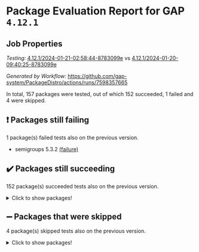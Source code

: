 # Package Evaluation Report for GAP `4.12.1`

## Job Properties

*Testing:* [4.12.1/2024-01-21-02:58:44-8783099e](https://github.com/gap-system/PackageDistro/blob/data/reports/4.12.1/2024-01-21-02:58:44-8783099e) vs [4.12.1/2024-01-20-09:40:25-8783099e](https://github.com/gap-system/PackageDistro/blob/data/reports/4.12.1/2024-01-20-09:40:25-8783099e)

*Generated by Workflow:* https://github.com/gap-system/PackageDistro/actions/runs/7598357665

In total, 157 packages were tested, out of which 152 succeeded, 1 failed and 4 were skipped.

## :exclamation: Packages still failing

1 package(s) failed tests also on the previous version.
- semigroups 5.3.2 [(failure)](https://github.com/gap-system/PackageDistro/actions/runs/7598357665/job/20694444453)

## :heavy_check_mark: Packages still succeeding

152 package(s) succeeded tests also on the previous version.
<details><summary>Click to show packages!</summary>

- 4ti2interface 2023.02-04 [(success)](https://github.com/gap-system/PackageDistro/actions/runs/7598357665/job/20694434148)
- ace 5.6.2 [(success)](https://github.com/gap-system/PackageDistro/actions/runs/7598357665/job/20694434221)
- aclib 1.3.2 [(success)](https://github.com/gap-system/PackageDistro/actions/runs/7598357665/job/20694434314)
- agt 0.3.1 [(success)](https://github.com/gap-system/PackageDistro/actions/runs/7598357665/job/20694434405)
- alnuth 3.2.1 [(success)](https://github.com/gap-system/PackageDistro/actions/runs/7598357665/job/20694434482)
- anupq 3.3.0 [(success)](https://github.com/gap-system/PackageDistro/actions/runs/7598357665/job/20694434559)
- atlasrep 2.1.8 [(success)](https://github.com/gap-system/PackageDistro/actions/runs/7598357665/job/20694434650)
- autodoc 2023.06.19 [(success)](https://github.com/gap-system/PackageDistro/actions/runs/7598357665/job/20694435658)
- automata 1.15 [(success)](https://github.com/gap-system/PackageDistro/actions/runs/7598357665/job/20694435829)
- automgrp 1.3.2 [(success)](https://github.com/gap-system/PackageDistro/actions/runs/7598357665/job/20694435931)
- autpgrp 1.11 [(success)](https://github.com/gap-system/PackageDistro/actions/runs/7598357665/job/20694436213)
- cap 2024.01-04 [(success)](https://github.com/gap-system/PackageDistro/actions/runs/7598357665/job/20694436670)
- caratinterface 2.3.6 [(success)](https://github.com/gap-system/PackageDistro/actions/runs/7598357665/job/20694436798)
- cddinterface 2022.11.01 [(success)](https://github.com/gap-system/PackageDistro/actions/runs/7598357665/job/20694436875)
- circle 1.6.6 [(success)](https://github.com/gap-system/PackageDistro/actions/runs/7598357665/job/20694436944)
- classicpres 1.22 [(success)](https://github.com/gap-system/PackageDistro/actions/runs/7598357665/job/20694437009)
- cohomolo 1.6.11 [(success)](https://github.com/gap-system/PackageDistro/actions/runs/7598357665/job/20694437068)
- congruence 1.2.5 [(success)](https://github.com/gap-system/PackageDistro/actions/runs/7598357665/job/20694437119)
- corelg 1.56 [(success)](https://github.com/gap-system/PackageDistro/actions/runs/7598357665/job/20694437167)
- crime 1.6 [(success)](https://github.com/gap-system/PackageDistro/actions/runs/7598357665/job/20694437218)
- crisp 1.4.6 [(success)](https://github.com/gap-system/PackageDistro/actions/runs/7598357665/job/20694437277)
- crypting 0.10.4 [(success)](https://github.com/gap-system/PackageDistro/actions/runs/7598357665/job/20694437322)
- cryst 4.1.27 [(success)](https://github.com/gap-system/PackageDistro/actions/runs/7598357665/job/20694437379)
- crystcat 1.1.10 [(success)](https://github.com/gap-system/PackageDistro/actions/runs/7598357665/job/20694437430)
- ctbllib 1.3.7 [(success)](https://github.com/gap-system/PackageDistro/actions/runs/7598357665/job/20694437481)
- cubefree 1.19 [(success)](https://github.com/gap-system/PackageDistro/actions/runs/7598357665/job/20694437541)
- curlinterface 2.3.2 [(success)](https://github.com/gap-system/PackageDistro/actions/runs/7598357665/job/20694437588)
- cvec 2.8.1 [(success)](https://github.com/gap-system/PackageDistro/actions/runs/7598357665/job/20694437652)
- datastructures 0.3.0 [(success)](https://github.com/gap-system/PackageDistro/actions/runs/7598357665/job/20694437697)
- deepthought 1.0.6 [(success)](https://github.com/gap-system/PackageDistro/actions/runs/7598357665/job/20694437758)
- design 1.8 [(success)](https://github.com/gap-system/PackageDistro/actions/runs/7598357665/job/20694437811)
- difsets 2.3.1 [(success)](https://github.com/gap-system/PackageDistro/actions/runs/7598357665/job/20694437875)
- digraphs 1.6.3 [(success)](https://github.com/gap-system/PackageDistro/actions/runs/7598357665/job/20694437916)
- edim 1.3.7 [(success)](https://github.com/gap-system/PackageDistro/actions/runs/7598357665/job/20694437951)
- example 4.3.4 [(success)](https://github.com/gap-system/PackageDistro/actions/runs/7598357665/job/20694438001)
- examplesforhomalg 2023.10-01 [(success)](https://github.com/gap-system/PackageDistro/actions/runs/7598357665/job/20694438035)
- factint 1.6.3 [(success)](https://github.com/gap-system/PackageDistro/actions/runs/7598357665/job/20694438094)
- ferret 1.0.9 [(success)](https://github.com/gap-system/PackageDistro/actions/runs/7598357665/job/20694438151)
- fga 1.5.0 [(success)](https://github.com/gap-system/PackageDistro/actions/runs/7598357665/job/20694438196)
- fining 1.5.6 [(success)](https://github.com/gap-system/PackageDistro/actions/runs/7598357665/job/20694438248)
- float 1.0.4 [(success)](https://github.com/gap-system/PackageDistro/actions/runs/7598357665/job/20694438313)
- format 1.4.3 [(success)](https://github.com/gap-system/PackageDistro/actions/runs/7598357665/job/20694438372)
- forms 1.2.9 [(success)](https://github.com/gap-system/PackageDistro/actions/runs/7598357665/job/20694438437)
- fplsa 1.2.6 [(success)](https://github.com/gap-system/PackageDistro/actions/runs/7598357665/job/20694438501)
- fr 2.4.13 [(success)](https://github.com/gap-system/PackageDistro/actions/runs/7598357665/job/20694438548)
- francy 2.0.3 [(success)](https://github.com/gap-system/PackageDistro/actions/runs/7598357665/job/20694438611)
- fwtree 1.3 [(success)](https://github.com/gap-system/PackageDistro/actions/runs/7598357665/job/20694438681)
- gapdoc 1.6.6 [(success)](https://github.com/gap-system/PackageDistro/actions/runs/7598357665/job/20694438749)
- gauss 2023.02-04 [(success)](https://github.com/gap-system/PackageDistro/actions/runs/7598357665/job/20694438804)
- gaussforhomalg 2023.11-01 [(success)](https://github.com/gap-system/PackageDistro/actions/runs/7598357665/job/20694438860)
- gbnp 1.0.5 [(success)](https://github.com/gap-system/PackageDistro/actions/runs/7598357665/job/20694438935)
- generalizedmorphismsforcap 2024.01-01 [(success)](https://github.com/gap-system/PackageDistro/actions/runs/7598357665/job/20694438992)
- genss 1.6.8 [(success)](https://github.com/gap-system/PackageDistro/actions/runs/7598357665/job/20694439058)
- gradedmodules 2024.01-01 [(success)](https://github.com/gap-system/PackageDistro/actions/runs/7598357665/job/20694439122)
- gradedringforhomalg 2023.08-01 [(success)](https://github.com/gap-system/PackageDistro/actions/runs/7598357665/job/20694439181)
- grape 4.9.0 [(success)](https://github.com/gap-system/PackageDistro/actions/runs/7598357665/job/20694439242)
- groupoids 1.73 [(success)](https://github.com/gap-system/PackageDistro/actions/runs/7598357665/job/20694439297)
- grpconst 2.6.4 [(success)](https://github.com/gap-system/PackageDistro/actions/runs/7598357665/job/20694439360)
- guarana 0.96.3 [(success)](https://github.com/gap-system/PackageDistro/actions/runs/7598357665/job/20694439427)
- guava 3.18 [(success)](https://github.com/gap-system/PackageDistro/actions/runs/7598357665/job/20694439499)
- hap 1.61 [(success)](https://github.com/gap-system/PackageDistro/actions/runs/7598357665/job/20694439569)
- hapcryst 0.1.15 [(success)](https://github.com/gap-system/PackageDistro/actions/runs/7598357665/job/20694439636)
- hecke 1.5.3 [(success)](https://github.com/gap-system/PackageDistro/actions/runs/7598357665/job/20694439704)
- help 3.5 [(success)](https://github.com/gap-system/PackageDistro/actions/runs/7598357665/job/20694439787)
- homalg 2024.01-01 [(success)](https://github.com/gap-system/PackageDistro/actions/runs/7598357665/job/20694439866)
- homalgtocas 2023.11-01 [(success)](https://github.com/gap-system/PackageDistro/actions/runs/7598357665/job/20694439950)
- idrel 2.45 [(success)](https://github.com/gap-system/PackageDistro/actions/runs/7598357665/job/20694440020)
- images 1.3.1 [(success)](https://github.com/gap-system/PackageDistro/actions/runs/7598357665/job/20694440102)
- intpic 0.3.0 [(success)](https://github.com/gap-system/PackageDistro/actions/runs/7598357665/job/20694440190)
- io 4.8.2 [(success)](https://github.com/gap-system/PackageDistro/actions/runs/7598357665/job/20694440278)
- io_forhomalg 2023.02-04 [(success)](https://github.com/gap-system/PackageDistro/actions/runs/7598357665/job/20694440357)
- irredsol 1.4.4 [(success)](https://github.com/gap-system/PackageDistro/actions/runs/7598357665/job/20694440441)
- json 2.1.1 [(success)](https://github.com/gap-system/PackageDistro/actions/runs/7598357665/job/20694440504)
- jupyterkernel 1.5.0 [(success)](https://github.com/gap-system/PackageDistro/actions/runs/7598357665/job/20694440580)
- jupyterviz 1.5.6 [(success)](https://github.com/gap-system/PackageDistro/actions/runs/7598357665/job/20694440660)
- kan 1.36 [(success)](https://github.com/gap-system/PackageDistro/actions/runs/7598357665/job/20694440726)
- kbmag 1.5.11 [(success)](https://github.com/gap-system/PackageDistro/actions/runs/7598357665/job/20694440812)
- laguna 3.9.6 [(success)](https://github.com/gap-system/PackageDistro/actions/runs/7598357665/job/20694440900)
- liealgdb 2.2.1 [(success)](https://github.com/gap-system/PackageDistro/actions/runs/7598357665/job/20694440993)
- liepring 2.8 [(success)](https://github.com/gap-system/PackageDistro/actions/runs/7598357665/job/20694441080)
- liering 2.4.2 [(success)](https://github.com/gap-system/PackageDistro/actions/runs/7598357665/job/20694441178)
- linearalgebraforcap 2024.01-03 [(success)](https://github.com/gap-system/PackageDistro/actions/runs/7598357665/job/20694441266)
- localizeringforhomalg 2023.10-01 [(success)](https://github.com/gap-system/PackageDistro/actions/runs/7598357665/job/20694441339)
- loops 3.4.3 [(success)](https://github.com/gap-system/PackageDistro/actions/runs/7598357665/job/20694441411)
- lpres 1.0.3 [(success)](https://github.com/gap-system/PackageDistro/actions/runs/7598357665/job/20694441498)
- majoranaalgebras 1.5.1 [(success)](https://github.com/gap-system/PackageDistro/actions/runs/7598357665/job/20694441566)
- mapclass 1.4.6 [(success)](https://github.com/gap-system/PackageDistro/actions/runs/7598357665/job/20694441639)
- matgrp 0.70 [(success)](https://github.com/gap-system/PackageDistro/actions/runs/7598357665/job/20694441713)
- matricesforhomalg 2023.11-02 [(success)](https://github.com/gap-system/PackageDistro/actions/runs/7598357665/job/20694441787)
- modisom 2.5.4 [(success)](https://github.com/gap-system/PackageDistro/actions/runs/7598357665/job/20694441862)
- modulepresentationsforcap 2024.01-02 [(success)](https://github.com/gap-system/PackageDistro/actions/runs/7598357665/job/20694441949)
- modules 2024.01-01 [(success)](https://github.com/gap-system/PackageDistro/actions/runs/7598357665/job/20694442065)
- monoidalcategories 2024.01-03 [(success)](https://github.com/gap-system/PackageDistro/actions/runs/7598357665/job/20694442162)
- nconvex 2022.09-01 [(success)](https://github.com/gap-system/PackageDistro/actions/runs/7598357665/job/20694442256)
- nilmat 1.4.2 [(success)](https://github.com/gap-system/PackageDistro/actions/runs/7598357665/job/20694442346)
- nock 1.5 [(success)](https://github.com/gap-system/PackageDistro/actions/runs/7598357665/job/20694442420)
- normalizinterface 1.3.6 [(success)](https://github.com/gap-system/PackageDistro/actions/runs/7598357665/job/20694442513)
- nq 2.5.11 [(success)](https://github.com/gap-system/PackageDistro/actions/runs/7598357665/job/20694442602)
- numericalsgps 1.3.1 [(success)](https://github.com/gap-system/PackageDistro/actions/runs/7598357665/job/20694442710)
- openmath 11.5.3 [(success)](https://github.com/gap-system/PackageDistro/actions/runs/7598357665/job/20694442799)
- orb 4.9.0 [(success)](https://github.com/gap-system/PackageDistro/actions/runs/7598357665/job/20694442889)
- packagemanager 1.4.3 [(success)](https://github.com/gap-system/PackageDistro/actions/runs/7598357665/job/20694442986)
- patternclass 2.4.3 [(success)](https://github.com/gap-system/PackageDistro/actions/runs/7598357665/job/20694443077)
- permut 2.0.5 [(success)](https://github.com/gap-system/PackageDistro/actions/runs/7598357665/job/20694443163)
- polenta 1.3.10 [(success)](https://github.com/gap-system/PackageDistro/actions/runs/7598357665/job/20694443247)
- polymaking 0.8.7 [(success)](https://github.com/gap-system/PackageDistro/actions/runs/7598357665/job/20694443329)
- primgrp 3.4.4 [(success)](https://github.com/gap-system/PackageDistro/actions/runs/7598357665/job/20694443405)
- profiling 2.5.4 [(success)](https://github.com/gap-system/PackageDistro/actions/runs/7598357665/job/20694443470)
- qdistrnd 0.9.2 [(success)](https://github.com/gap-system/PackageDistro/actions/runs/7598357665/job/20694443549)
- qpa 1.35 [(success)](https://github.com/gap-system/PackageDistro/actions/runs/7598357665/job/20694443634)
- quagroup 1.8.4 [(success)](https://github.com/gap-system/PackageDistro/actions/runs/7598357665/job/20694443705)
- radiroot 2.9 [(success)](https://github.com/gap-system/PackageDistro/actions/runs/7598357665/job/20694443786)
- rcwa 4.7.1 [(success)](https://github.com/gap-system/PackageDistro/actions/runs/7598357665/job/20694443849)
- rds 1.8 [(success)](https://github.com/gap-system/PackageDistro/actions/runs/7598357665/job/20694443919)
- recog 1.4.2 [(success)](https://github.com/gap-system/PackageDistro/actions/runs/7598357665/job/20694443974)
- repndecomp 1.3.0 [(success)](https://github.com/gap-system/PackageDistro/actions/runs/7598357665/job/20694444043)
- repsn 3.1.1 [(success)](https://github.com/gap-system/PackageDistro/actions/runs/7598357665/job/20694444105)
- resclasses 4.7.3 [(success)](https://github.com/gap-system/PackageDistro/actions/runs/7598357665/job/20694444186)
- ringsforhomalg 2023.11-02 [(success)](https://github.com/gap-system/PackageDistro/actions/runs/7598357665/job/20694444264)
- sco 2023.08-01 [(success)](https://github.com/gap-system/PackageDistro/actions/runs/7598357665/job/20694444328)
- scscp 2.4.1 [(success)](https://github.com/gap-system/PackageDistro/actions/runs/7598357665/job/20694444404)
- sglppow 2.3 [(success)](https://github.com/gap-system/PackageDistro/actions/runs/7598357665/job/20694444525)
- sgpviz 0.999.5 [(success)](https://github.com/gap-system/PackageDistro/actions/runs/7598357665/job/20694444594)
- simpcomp 2.1.14 [(success)](https://github.com/gap-system/PackageDistro/actions/runs/7598357665/job/20694444666)
- singular 2023.02.09 [(success)](https://github.com/gap-system/PackageDistro/actions/runs/7598357665/job/20694444742)
- sl2reps 1.1 [(success)](https://github.com/gap-system/PackageDistro/actions/runs/7598357665/job/20694444793)
- sla 1.5.3 [(success)](https://github.com/gap-system/PackageDistro/actions/runs/7598357665/job/20694444860)
- smallgrp 1.5.3 [(success)](https://github.com/gap-system/PackageDistro/actions/runs/7598357665/job/20694444928)
- smallsemi 0.6.13 [(success)](https://github.com/gap-system/PackageDistro/actions/runs/7598357665/job/20694444996)
- sonata 2.9.6 [(success)](https://github.com/gap-system/PackageDistro/actions/runs/7598357665/job/20694445044)
- sophus 1.27 [(success)](https://github.com/gap-system/PackageDistro/actions/runs/7598357665/job/20694445098)
- sotgrps 1.2 [(success)](https://github.com/gap-system/PackageDistro/actions/runs/7598357665/job/20694445156)
- spinsym 1.5.2 [(success)](https://github.com/gap-system/PackageDistro/actions/runs/7598357665/job/20694445202)
- standardff 1.0 [(success)](https://github.com/gap-system/PackageDistro/actions/runs/7598357665/job/20694445246)
- symbcompcc 1.3.2 [(success)](https://github.com/gap-system/PackageDistro/actions/runs/7598357665/job/20694445299)
- thelma 1.3 [(success)](https://github.com/gap-system/PackageDistro/actions/runs/7598357665/job/20694445347)
- tomlib 1.2.11 [(success)](https://github.com/gap-system/PackageDistro/actions/runs/7598357665/job/20694445393)
- toolsforhomalg 2023.11-01 [(success)](https://github.com/gap-system/PackageDistro/actions/runs/7598357665/job/20694445467)
- toric 1.9.5 [(success)](https://github.com/gap-system/PackageDistro/actions/runs/7598357665/job/20694445522)
- toricvarieties 2022.07.13 [(success)](https://github.com/gap-system/PackageDistro/actions/runs/7598357665/job/20694445574)
- transgrp 3.6.5 [(success)](https://github.com/gap-system/PackageDistro/actions/runs/7598357665/job/20694445629)
- ugaly 4.1.3 [(success)](https://github.com/gap-system/PackageDistro/actions/runs/7598357665/job/20694445670)
- unipot 1.5 [(success)](https://github.com/gap-system/PackageDistro/actions/runs/7598357665/job/20694445717)
- unitlib 4.2.0 [(success)](https://github.com/gap-system/PackageDistro/actions/runs/7598357665/job/20694445772)
- utils 0.84 [(success)](https://github.com/gap-system/PackageDistro/actions/runs/7598357665/job/20694445907)
- uuid 0.7 [(success)](https://github.com/gap-system/PackageDistro/actions/runs/7598357665/job/20694445967)
- walrus 0.9991 [(success)](https://github.com/gap-system/PackageDistro/actions/runs/7598357665/job/20694446038)
- wedderga 4.10.4 [(success)](https://github.com/gap-system/PackageDistro/actions/runs/7598357665/job/20694446097)
- xmod 2.91 [(success)](https://github.com/gap-system/PackageDistro/actions/runs/7598357665/job/20694446153)
- xmodalg 1.23 [(success)](https://github.com/gap-system/PackageDistro/actions/runs/7598357665/job/20694446214)
- yangbaxter 0.10.3 [(success)](https://github.com/gap-system/PackageDistro/actions/runs/7598357665/job/20694446266)
- zeromqinterface 0.14 [(success)](https://github.com/gap-system/PackageDistro/actions/runs/7598357665/job/20694446316)
</details>

## :heavy_minus_sign: Packages that were skipped

4 package(s) skipped tests also on the previous version.
<details><summary>Click to show packages!</summary>

- browse 1.8.21 [(skipped)](https://github.com/gap-system/PackageDistro/actions/runs/7598357665/job/20694230321)
- itc 1.5.1 [(skipped)](https://github.com/gap-system/PackageDistro/actions/runs/7598357665/job/20694230321)
- polycyclic 2.16 [(skipped)](https://github.com/gap-system/PackageDistro/actions/runs/7598357665/job/20694230321)
- xgap 4.31 [(skipped)](https://github.com/gap-system/PackageDistro/actions/runs/7598357665/job/20694230321)
</details>

